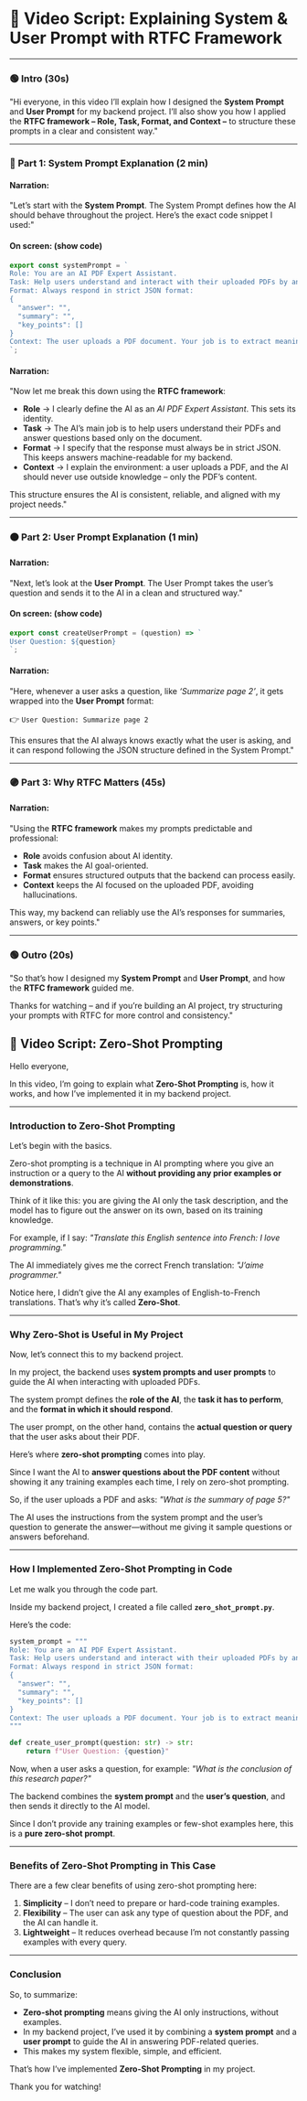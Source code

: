 # 🎥 Video Script: Explaining System & User Prompt with RTFC Framework

---

### 🟢 Intro (30s)

"Hi everyone, in this video I’ll explain how I designed the **System Prompt** and **User Prompt** for my backend project.
I’ll also show you how I applied the **RTFC framework – Role, Task, Format, and Context –** to structure these prompts in a clear and consistent way."

---

### 🔵 Part 1: System Prompt Explanation (2 min)

#### Narration:

"Let’s start with the **System Prompt**.
The System Prompt defines how the AI should behave throughout the project.
Here’s the exact code snippet I used:"

#### On screen: (show code)

```js
export const systemPrompt = `
Role: You are an AI PDF Expert Assistant.
Task: Help users understand and interact with their uploaded PDFs by answering questions strictly based on PDF content.
Format: Always respond in strict JSON format:
{
  "answer": "",
  "summary": "",
  "key_points": []
}
Context: The user uploads a PDF document. Your job is to extract meaning, summarize sections, and answer questions without using external knowledge.
`;
```

#### Narration:

"Now let me break this down using the **RTFC framework**:

* **Role** → I clearly define the AI as an *AI PDF Expert Assistant*. This sets its identity.
* **Task** → The AI’s main job is to help users understand their PDFs and answer questions based only on the document.
* **Format** → I specify that the response must always be in strict JSON. This keeps answers machine-readable for my backend.
* **Context** → I explain the environment: a user uploads a PDF, and the AI should never use outside knowledge – only the PDF’s content.

This structure ensures the AI is consistent, reliable, and aligned with my project needs."

---

### 🟠 Part 2: User Prompt Explanation (1 min)

#### Narration:

"Next, let’s look at the **User Prompt**.
The User Prompt takes the user’s question and sends it to the AI in a clean and structured way."

#### On screen: (show code)

```js
export const createUserPrompt = (question) => `
User Question: ${question}
`;
```

#### Narration:

"Here, whenever a user asks a question, like *‘Summarize page 2’*, it gets wrapped into the **User Prompt** format:

👉 `User Question: Summarize page 2`

This ensures that the AI always knows exactly what the user is asking, and it can respond following the JSON structure defined in the System Prompt."

---

### 🟣 Part 3: Why RTFC Matters (45s)

#### Narration:

"Using the **RTFC framework** makes my prompts predictable and professional:

* **Role** avoids confusion about AI identity.
* **Task** makes the AI goal-oriented.
* **Format** ensures structured outputs that the backend can process easily.
* **Context** keeps the AI focused on the uploaded PDF, avoiding hallucinations.

This way, my backend can reliably use the AI’s responses for summaries, answers, or key points."

---

### 🟢 Outro (20s)

"So that’s how I designed my **System Prompt** and **User Prompt**, and how the **RTFC framework** guided me.

Thanks for watching – and if you’re building an AI project, try structuring your prompts with RTFC for more control and consistency."




## 🎤 **Video Script: Zero-Shot Prompting**

Hello everyone,

In this video, I’m going to explain what **Zero-Shot Prompting** is, how it works, and how I’ve implemented it in my backend project.

---

### **Introduction to Zero-Shot Prompting**

Let’s begin with the basics.

Zero-shot prompting is a technique in AI prompting where you give an instruction or a query to the AI **without providing any prior examples or demonstrations**.

Think of it like this: you are giving the AI only the task description, and the model has to figure out the answer on its own, based on its training knowledge.

For example, if I say:
*"Translate this English sentence into French: I love programming."*

The AI immediately gives me the correct French translation: *"J’aime programmer."*

Notice here, I didn’t give the AI any examples of English-to-French translations. That’s why it’s called **Zero-Shot**.

---

### **Why Zero-Shot is Useful in My Project**

Now, let’s connect this to my backend project.

In my project, the backend uses **system prompts and user prompts** to guide the AI when interacting with uploaded PDFs.

The system prompt defines the **role of the AI**, the **task it has to perform**, and the **format in which it should respond**.

The user prompt, on the other hand, contains the **actual question or query** that the user asks about their PDF.

Here’s where **zero-shot prompting** comes into play.

Since I want the AI to **answer questions about the PDF content** without showing it any training examples each time, I rely on zero-shot prompting.

So, if the user uploads a PDF and asks:
*"What is the summary of page 5?"*

The AI uses the instructions from the system prompt and the user’s question to generate the answer—without me giving it sample questions or answers beforehand.

---

### **How I Implemented Zero-Shot Prompting in Code**

Let me walk you through the code part.

Inside my backend project, I created a file called **`zero_shot_prompt.py`**.

Here’s the code:

```python
system_prompt = """
Role: You are an AI PDF Expert Assistant.
Task: Help users understand and interact with their uploaded PDFs by answering questions strictly based on PDF content.
Format: Always respond in strict JSON format:
{
  "answer": "",
  "summary": "",
  "key_points": []
}
Context: The user uploads a PDF document. Your job is to extract meaning, summarize sections, and answer questions without using external knowledge.
"""

def create_user_prompt(question: str) -> str:
    return f"User Question: {question}"
```

Now, when a user asks a question, for example:
*"What is the conclusion of this research paper?"*

The backend combines the **system prompt** and the **user’s question**, and then sends it directly to the AI model.

Since I don’t provide any training examples or few-shot examples here, this is a **pure zero-shot prompt**.

---

### **Benefits of Zero-Shot Prompting in This Case**

There are a few clear benefits of using zero-shot prompting here:

1. **Simplicity** – I don’t need to prepare or hard-code training examples.
2. **Flexibility** – The user can ask any type of question about the PDF, and the AI can handle it.
3. **Lightweight** – It reduces overhead because I’m not constantly passing examples with every query.

---

### **Conclusion**

So, to summarize:

* **Zero-shot prompting** means giving the AI only instructions, without examples.
* In my backend project, I’ve used it by combining a **system prompt** and a **user prompt** to guide the AI in answering PDF-related queries.
* This makes my system flexible, simple, and efficient.

That’s how I’ve implemented **Zero-Shot Prompting** in my project.

Thank you for watching!
